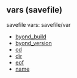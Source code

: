 ## vars (savefile)


savefile vars:
savefile/var
+   [byond_build](/ref/savefile/var/byond_build.md) 
+   [byond_version](/ref/savefile/var/byond_version.md) 
+   [cd](/ref/savefile/var/cd.md) 
+   [dir](/ref/savefile/var/dir.md) 
+   [eof](/ref/savefile/var/eof.md) 
+   [name](/ref/savefile/var/name.md) 